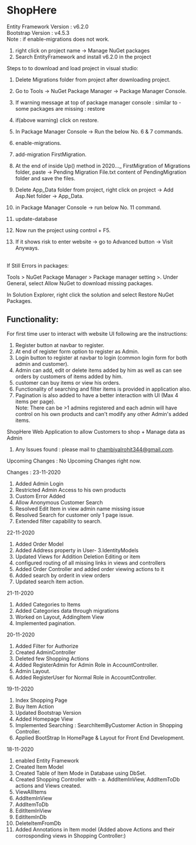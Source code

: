 # ShopHere
Entity Framework Version : v6.2.0     <br/>
Bootstrap Version : v4.5.3            <br/>
Note : if enable-migrations does not work.
  1. right click on project name -> Manage NuGet packages
  2. Search EntityFramework and install v6.2.0 in the project



Steps to to download and load project in visual studio:
  1. Delete Migrations folder from project after downloading project.
  2. Go to Tools -> NuGet Package Manager -> Package Manager Console.
  3. If warning message at top of package manager console : similar to - some packages are missing : restore
  4. if(above warning) click on restore.
  5. In Package Manager Console -> Run the below No. 6 & 7 commands.
  
  6. enable-migrations.
  7. add-migration FirstMigration.
  
  8. At the end of inside Up() method in 2020..._ FirstMigration of Migrations folder, paste -> Pending Migration File.txt content of PendingMigration folder and save the files.   
  9. Delete App_Data folder from project, right click on project -> Add Asp.Net folder -> App_Data.
  
  10. in Package Manager Console -> run below No. 11 command.
  
  11. update-database 
  
  12. Now run the project using control + F5.
  13. If it shows risk to enter website -> go to Advanced button -> Visit Anyways.    <br/>
  
  <br/>
  If Still Errors in packages:      <br/>
  
  Tools > NuGet Package Manager > Package manager setting >. Under General, select Allow NuGet to download missing packages.        <br/>
  
  In Solution Explorer, right click the solution and select Restore NuGet Packages.

Functionality:
 ----------------------
  For first time user to interact with website UI following are the instructions:
  1. Register button at navbar to register.
  2. At end of register form option to register as Admin.
  3. Login button to register at navbar to login (common login form for both admin and customer).
  4. Admin can add, edit or delete items added by him as well as can see orders by customers of items added by him.
  5. customer can buy items or view his orders.
  6. Functionality of searching and filter items is provided in application also.
  7. Pagination is also added to have a better interaction with UI (Max 4 items per page). <br />
Note: There can be >1 admins registered and each admin will have control on his own products and can't modify any other Admin's added items.<br/>

ShopHere Web Application to allow Customers to shop + Manage data as Admin
  1. Any Issues found : please mail to chambiyalrohit344@gmail.com.

Upcoming Changes :
  No Upcoming Changes right now.

Changes : 
23-11-2020
  1. Added Admin Login
  2. Restricted Admin Access to his own products
  3. Custom Error Added
  4. Allow Anonymous Customer Search
  5. Resolved Edit Item in view admin name missing issue
  6. Resolved Search for customer only 1 page issue.
  7. Extended filter capability to search.
  
22-11-2020
  1. Added Order Model
  2. Added Address property in User- 3.IdentityModels
  4. Updated Views for Addition Deletion Editing or item
  5. configured routing of all missing links in views and controllers
  6. Added Order Controller and added order viewing actions to it
  7. Added search by orderit in view orders
  8. Updated search item action.


  
21-11-2020
  1. Added Categories to Items
  2. Added Categories data through migrations
  3. Worked on Layout, AddingItem View
  4. Implemented pagination.
  
  
20-11-2020
  1. Added Filter for Authorize
  2. Created AdminController
  3. Deleted few Shopping Actions
  4. Added RegisterAdmin for Admin Role in AccountController.
  5. Admin Layout. 
  6. Added RegisterUser for Normal Role in AccountController.
  
19-11-2020
  1. Index Shopping Page
  2. Buy Item Action 
  3. Updated Bootstrap Version
  4. Added Homepage View
  5. Implemented Searching : SearchItemByCustomer Action in Shopping Controller.
  6. Applied BootStrap In HomePage & Layout for Front End Development.



18-11-2020 
  1. enabled Entity Framework
  2. Created Item Model
  3. Created Table of Item Mode in Database using DbSet.
  4. Created Shopping Controller with -
      a. AddItemInView, AddItemToDb actions and Views created.
  5. ViewAllItems
  6. AddItemInView
  7. AddItemToDb
  8. EditItemInView
  9. EditItemInDb
  10. DeleteItemFromDb
  11. Added Annotations in Item model
    (Added above Actions and their corrosponding views in Shopping Controller:)
